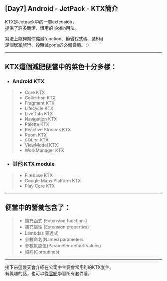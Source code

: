 ## [Day7] Android - JetPack - KTX簡介
KTX是Jetpack中的一套extension，  
提供了許多簡潔、慣用的 Kotlin用法。

寫法上能夠幫你縮減function、節省程式碼、裝B用  
是個居家旅行、殺時滅code的必備良藥。 :)

---

## KTX這個減肥便當中的菜色十分多樣：
- ### Android KTX
> - Core KTX
> - Collection KTX
> - Fragment KTX
> - Lifecycle KTX
> - LiveData KTX
> - Navigation KTX
> - Palette KTX
> - Reactive Streams KTX
> - Room KTX
> - SQLite KTX
> - ViewModel KTX
> - WorkManager KTX
- ### 其他 KTX module
> - Firebase KTX
> - Google Maps Platform KTX
> - Play Core KTX

--- 

## 便當中的營養包含了：
> - 擴充函式 (Extension functions)
> - 擴充屬性 (Extension properties)
> - Lambdas 表達式
> - 參數命名(Named parameters)
> - 參數默認值(Parameter default values)
> - 協程(Coroutines)

---

接下來這幾天會介紹在公司中主要會常用到的KTX套件。  
有興趣的話，也可以從[官網](https://developer.android.com/kotlin/ktx)學習所有套件哦。

